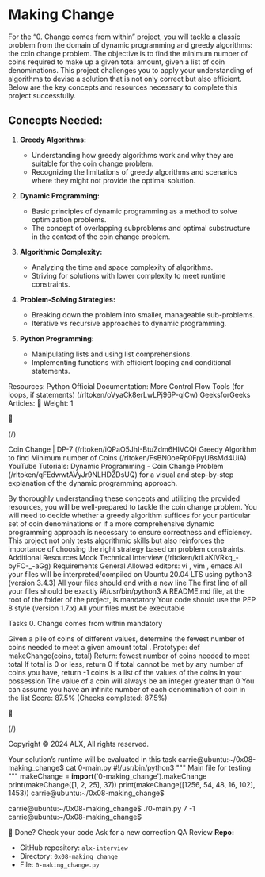 # Making Change

For the “0. Change comes from within” project, you will tackle a classic problem from the domain of dynamic programming and greedy algorithms: the coin change problem. The objective is to find the minimum number of coins required to make up a given total amount, given a list of coin denominations. This project challenges you to apply your understanding of algorithms to devise a solution that is not only correct but also efficient. Below are the key concepts and resources necessary to complete this project successfully.

## Concepts Needed:

1. **Greedy Algorithms:**

    - Understanding how greedy algorithms work and why they are suitable for the coin change problem.
    - Recognizing the limitations of greedy algorithms and scenarios where they might not provide the optimal solution.

2. **Dynamic Programming:**

    - Basic principles of dynamic programming as a method to solve optimization problems.
    - The concept of overlapping subproblems and optimal substructure in the context of the coin change problem.

3. **Algorithmic Complexity:**

    - Analyzing the time and space complexity of algorithms.
    - Striving for solutions with lower complexity to meet runtime constraints.

4. **Problem-Solving Strategies:**

    - Breaking down the problem into smaller, manageable sub-problems.
    - Iterative vs recursive approaches to dynamic programming.

5. **Python Programming:**

    - Manipulating lists and using list comprehensions.
    - Implementing functions with efficient looping and conditional statements.

Resources:
Python Official Documentation:
More Control Flow Tools (for loops, if statements) (/rltoken/oVyaCk8erLwLPj96P-qlCw)
GeeksforGeeks Articles:
 Weight: 1



(/)

Coin Change | DP-7 (/rltoken/iQPaO5JhI-BtuZdm6HIVCQ)
Greedy Algorithm to find Minimum number of Coins (/rltoken/FsBN0oeRp0FpyU8sMd4UiA)
YouTube Tutorials:
Dynamic Programming - Coin Change Problem (/rltoken/qFEdwwtAVyJr9NLHDZDsUQ) for a
visual and step-by-step explanation of the dynamic programming approach.

By thoroughly understanding these concepts and utilizing the provided resources, you will be well-prepared
to tackle the coin change problem. You will need to decide whether a greedy algorithm suffices for your
particular set of coin denominations or if a more comprehensive dynamic programming approach is
necessary to ensure correctness and efficiency. This project not only tests algorithmic skills but also
reinforces the importance of choosing the right strategy based on problem constraints.
Additional Resources
Mock Technical Interview (/rltoken/ktLaKIVRkq_-byFO-_-aGg)
Requirements
General
Allowed editors: vi , vim , emacs
All your files will be interpreted/compiled on Ubuntu 20.04 LTS using python3 (version 3.4.3)
All your files should end with a new line
The first line of all your files should be exactly #!/usr/bin/python3
A README.md file, at the root of the folder of the project, is mandatory
Your code should use the PEP 8 style (version 1.7.x)
All your files must be executable

Tasks
0. Change comes from within mandatory

Given a pile of coins of different values, determine the fewest number of coins needed to meet a given
amount total .
Prototype: def makeChange(coins, total)
Return: fewest number of coins needed to meet total
If total is 0 or less, return 0
If total cannot be met by any number of coins you have, return -1
coins is a list of the values of the coins in your possession
The value of a coin will always be an integer greater than 0
You can assume you have an infinite number of each denomination of coin in the list
Score: 87.5% (Checks completed: 87.5%)



(/)

Copyright © 2024 ALX, All rights reserved.

Your solution’s runtime will be evaluated in this task
carrie@ubuntu:~/0x08-making_change$ cat 0-main.py
#!/usr/bin/python3
"""
Main file for testing
"""
makeChange = __import__('0-making_change').makeChange
print(makeChange([1, 2, 25], 37))
print(makeChange([1256, 54, 48, 16, 102], 1453))
carrie@ubuntu:~/0x08-making_change$

carrie@ubuntu:~/0x08-making_change$ ./0-main.py
7
-1
carrie@ubuntu:~/0x08-making_change$

 Done? Check your code Ask for a new correction QA Review
**Repo:**
- GitHub repository: `alx-interview`
- Directory: `0x08-making_change`
- File: `0-making_change.py`
